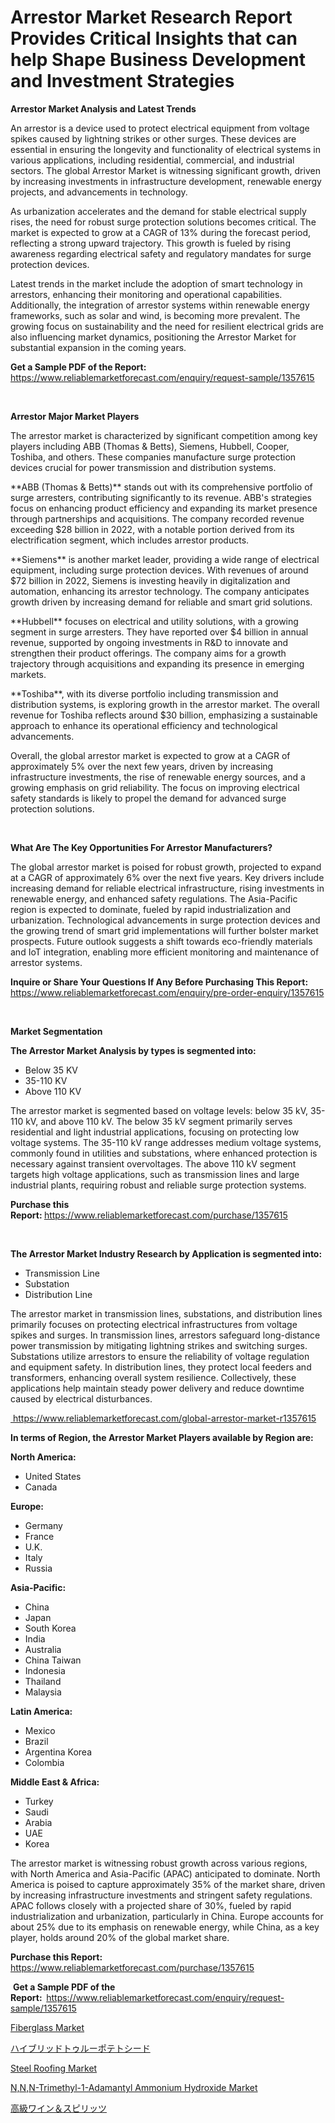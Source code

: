 <p><h1>Arrestor Market Research Report Provides Critical Insights that can help Shape Business Development and Investment Strategies</h1></p><p><strong>Arrestor Market Analysis and Latest Trends</strong></p>
<p><p>An arrestor is a device used to protect electrical equipment from voltage spikes caused by lightning strikes or other surges. These devices are essential in ensuring the longevity and functionality of electrical systems in various applications, including residential, commercial, and industrial sectors. The global Arrestor Market is witnessing significant growth, driven by increasing investments in infrastructure development, renewable energy projects, and advancements in technology.</p><p>As urbanization accelerates and the demand for stable electrical supply rises, the need for robust surge protection solutions becomes critical. The market is expected to grow at a CAGR of 13% during the forecast period, reflecting a strong upward trajectory. This growth is fueled by rising awareness regarding electrical safety and regulatory mandates for surge protection devices.</p><p>Latest trends in the market include the adoption of smart technology in arrestors, enhancing their monitoring and operational capabilities. Additionally, the integration of arrestor systems within renewable energy frameworks, such as solar and wind, is becoming more prevalent. The growing focus on sustainability and the need for resilient electrical grids are also influencing market dynamics, positioning the Arrestor Market for substantial expansion in the coming years.</p></p>
<p><strong>Get a Sample PDF of the Report:&nbsp;</strong> <a href="https://www.reliablemarketforecast.com/enquiry/request-sample/1357615">https://www.reliablemarketforecast.com/enquiry/request-sample/1357615</a></p>
<p>&nbsp;</p>
<p><strong>Arrestor Major Market Players</strong></p>
<p><p>The arrestor market is characterized by significant competition among key players including ABB (Thomas & Betts), Siemens, Hubbell, Cooper, Toshiba, and others. These companies manufacture surge protection devices crucial for power transmission and distribution systems.</p><p>**ABB (Thomas & Betts)** stands out with its comprehensive portfolio of surge arresters, contributing significantly to its revenue. ABB's strategies focus on enhancing product efficiency and expanding its market presence through partnerships and acquisitions. The company recorded revenue exceeding $28 billion in 2022, with a notable portion derived from its electrification segment, which includes arrestor products.</p><p>**Siemens** is another market leader, providing a wide range of electrical equipment, including surge protection devices. With revenues of around $72 billion in 2022, Siemens is investing heavily in digitalization and automation, enhancing its arrestor technology. The company anticipates growth driven by increasing demand for reliable and smart grid solutions.</p><p>**Hubbell** focuses on electrical and utility solutions, with a growing segment in surge arresters. They have reported over $4 billion in annual revenue, supported by ongoing investments in R&D to innovate and strengthen their product offerings. The company aims for a growth trajectory through acquisitions and expanding its presence in emerging markets.</p><p>**Toshiba**, with its diverse portfolio including transmission and distribution systems, is exploring growth in the arrestor market. The overall revenue for Toshiba reflects around $30 billion, emphasizing a sustainable approach to enhance its operational efficiency and technological advancements.</p><p>Overall, the global arrestor market is expected to grow at a CAGR of approximately 5% over the next few years, driven by increasing infrastructure investments, the rise of renewable energy sources, and a growing emphasis on grid reliability. The focus on improving electrical safety standards is likely to propel the demand for advanced surge protection solutions.</p></p>
<p>&nbsp;</p>
<p><strong>What Are The Key Opportunities For Arrestor Manufacturers?</strong></p>
<p><p>The global arrestor market is poised for robust growth, projected to expand at a CAGR of approximately 6% over the next five years. Key drivers include increasing demand for reliable electrical infrastructure, rising investments in renewable energy, and enhanced safety regulations. The Asia-Pacific region is expected to dominate, fueled by rapid industrialization and urbanization. Technological advancements in surge protection devices and the growing trend of smart grid implementations will further bolster market prospects. Future outlook suggests a shift towards eco-friendly materials and IoT integration, enabling more efficient monitoring and maintenance of arrestor systems.</p></p>
<p><strong>Inquire or Share Your Questions If Any Before Purchasing This Report:</strong> <a href="https://www.reliablemarketforecast.com/enquiry/pre-order-enquiry/1357615">https://www.reliablemarketforecast.com/enquiry/pre-order-enquiry/1357615</a></p>
<p>&nbsp;</p>
<p><strong>Market Segmentation</strong></p>
<p><strong>The Arrestor Market Analysis by types is segmented into:</strong></p>
<p><ul><li>Below 35 KV</li><li>35-110 KV</li><li>Above 110 KV</li></ul></p>
<p><p>The arrestor market is segmented based on voltage levels: below 35 kV, 35-110 kV, and above 110 kV. The below 35 kV segment primarily serves residential and light industrial applications, focusing on protecting low voltage systems. The 35-110 kV range addresses medium voltage systems, commonly found in utilities and substations, where enhanced protection is necessary against transient overvoltages. The above 110 kV segment targets high voltage applications, such as transmission lines and large industrial plants, requiring robust and reliable surge protection systems.</p></p>
<p><strong>Purchase this Report:&nbsp;</strong><a href="https://www.reliablemarketforecast.com/purchase/1357615">https://www.reliablemarketforecast.com/purchase/1357615</a></p>
<p>&nbsp;</p>
<p><strong>The Arrestor Market Industry Research by Application is segmented into:</strong></p>
<p><ul><li>Transmission Line</li><li>Substation</li><li>Distribution Line</li></ul></p>
<p><p>The arrestor market in transmission lines, substations, and distribution lines primarily focuses on protecting electrical infrastructures from voltage spikes and surges. In transmission lines, arrestors safeguard long-distance power transmission by mitigating lightning strikes and switching surges. Substations utilize arrestors to ensure the reliability of voltage regulation and equipment safety. In distribution lines, they protect local feeders and transformers, enhancing overall system resilience. Collectively, these applications help maintain steady power delivery and reduce downtime caused by electrical disturbances.</p></p>
<p><a href="https://www.reliablemarketforecast.com/global-arrestor-market-r1357615">&nbsp;https://www.reliablemarketforecast.com/global-arrestor-market-r1357615</a></p>
<p><strong>In terms of Region, the Arrestor Market Players available by Region are:</strong></p>
<p>
    <p> <strong> North America: </strong>
        <ul>
            <li>United States</li>
            <li>Canada</li>
        </ul>
        </p> 
    <p> <strong> Europe: </strong>
        <ul>
            <li>Germany</li>
            <li>France</li>
            <li>U.K.</li>
            <li>Italy</li>
            <li>Russia</li>
        </ul>
        </p> 
    <p> <strong> Asia-Pacific: </strong>
        <ul>
            <li>China</li>
            <li>Japan</li>
            <li>South Korea</li>
            <li>India</li>
            <li>Australia</li>
            <li>China Taiwan</li>
            <li>Indonesia</li>
            <li>Thailand</li>
            <li>Malaysia</li>
        </ul>
        </p> 
    <p> <strong> Latin America: </strong>
        <ul>
            <li>Mexico</li>
            <li>Brazil</li>
            <li>Argentina Korea</li>
            <li>Colombia</li>
        </ul>
        </p> 
    <p> <strong> Middle East & Africa: </strong>
        <ul>
            <li>Turkey</li>
            <li>Saudi</li>
            <li>Arabia</li>
            <li>UAE</li>
            <li>Korea</li>
        </ul>
    </p>
    </p>
<p><p>The arrestor market is witnessing robust growth across various regions, with North America and Asia-Pacific (APAC) anticipated to dominate. North America is poised to capture approximately 35% of the market share, driven by increasing infrastructure investments and stringent safety regulations. APAC follows closely with a projected share of 30%, fueled by rapid industrialization and urbanization, particularly in China. Europe accounts for about 25% due to its emphasis on renewable energy, while China, as a key player, holds around 20% of the global market share.</p></p>
<p><strong>Purchase this Report: </strong><a href="https://www.reliablemarketforecast.com/purchase/1357615">https://www.reliablemarketforecast.com/purchase/1357615</a></p>
<p>&nbsp;<strong>Get a Sample PDF of the Report:&nbsp;&nbsp;</strong><a href="https://www.reliablemarketforecast.com/enquiry/request-sample/1357615">https://www.reliablemarketforecast.com/enquiry/request-sample/1357615</a></p>
<p><strong></strong></p>
<p><p><a href="https://issuu.com/reportprime-2/docs/fiberglass-market-size-2030.pptx_73d8869034c476">Fiberglass Market</a></p><p><a href="https://medium.com/@katheleentco/hybrid-true-potato-seeds-market-%E3%81%AF-%E3%82%B3%E3%82%B9%E3%83%88%E7%AE%A1%E7%90%86%E3%81%A8%E5%8A%B9%E7%8E%87%E5%90%91%E4%B8%8A%E3%82%92%E5%84%AA%E5%85%88%E3%81%97%E3%81%BE%E3%81%99-%E3%81%95%E3%82%89%E3%81%AB-%E5%A0%B1%E5%91%8A%E6%9B%B8%E3%81%AF%E5%B8%82%E5%A0%B4%E3%81%AE%E9%9C%80%E8%A6%81%E9%9D%A2%E3%81%A8%E4%BE%9B%E7%B5%A6%E9%9D%A2%E3%81%AE%E4%B8%A1%E6%96%B9%E3%82%92%E3%82%AB%E3%83%90%E3%83%BC%E3%81%97%E3%81%A6%E3%81%84%E3%81%BE%E3%81%99-hybrid-true-dca209a5ab8a">ハイブリッドトゥルーポテトシード</a></p><p><a href="https://issuu.com/reportprime-2/docs/steel-roofing-market-size-2030.pptx_d91c57f89fac10">Steel Roofing Market</a></p><p><a href="https://github.com/gdfhhhj/Market-Research-Report-List-6/blob/main/nnn-trimethyl-1-adamantyl-ammonium-hydroxide-market.md">N,N,N-Trimethyl-1-Adamantyl Ammonium Hydroxide Market</a></p><p><a href="https://medium.com/@katheleentco/luxury-wines-spirits-market-%E3%81%AE%E3%82%B0%E3%83%AD%E3%83%BC%E3%83%90%E3%83%AB%E5%B8%82%E5%A0%B4%E6%A6%82%E8%A6%81%E3%81%AF-%E4%B8%96%E7%95%8C%E3%81%8A%E3%82%88%E3%81%B3%E4%B8%BB%E8%A6%81%E5%B8%82%E5%A0%B4%E3%81%AB%E3%81%8A%E3%81%91%E3%82%8B%E6%A5%AD%E7%95%8C%E3%81%AB%E5%BD%B1%E9%9F%BF%E3%82%92%E4%B8%8E%E3%81%88%E3%82%8B%E4%B8%BB%E8%A6%81%E3%81%AA%E3%83%88%E3%83%AC%E3%83%B3%E3%83%89%E3%81%AB%E3%81%A4%E3%81%84%E3%81%A6-%E7%8B%AC%E8%87%AA%E3%81%AE%E8%A6%96%E7%82%B9%E3%82%92%E6%8F%90%E4%BE%9B%E3%81%97%E3%81%BE%E3%81%99-e7d42caf8bfb">高級ワイン＆スピリッツ</a></p></p>